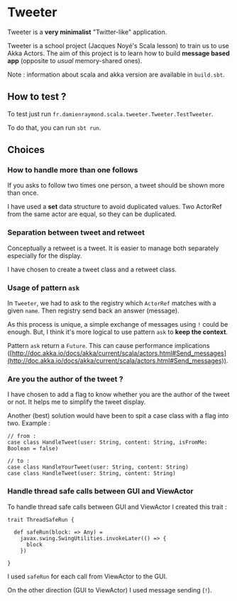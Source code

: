 # Tweeter

Tweeter is a **very minimalist** "Twitter-like" application.

Tweeter is a school project (Jacques Noyé's Scala lesson) to train us to use Akka Actors.
The aim of this project is to learn how to build **message based app** (opposite to *usual* memory-shared ones).

Note : information about scala and akka version are available in `build.sbt`.

## How to test ?
To test just run `fr.damienraymond.scala.tweeter.Tweeter.TestTweeter`.

To do that, you can run `sbt run`.

## Choices

### How to handle more than one follows
If you asks to follow two times one person, a tweet should be shown more than once.

I have used a **set** data structure to avoid duplicated values.
Two ActorRef from the same actor are equal, so they can be duplicated.


### Separation between tweet and retweet
Conceptually a retweet is a tweet. It is easier to manage both separately especially for the display.

I have chosen to create a tweet class and a retweet class.

### Usage of pattern `ask`
In `Tweeter`, we had to ask to the registry which `ActorRef` matches with a given `name`. Then registry send back an answer (message).

As this process is unique, a simple exchange of messages using `!` could be enough. But, I think it's more logical to use pattern `ask` to **keep the context**.

Pattern `ask` return a `Future`. This can cause performance implications ([http://doc.akka.io/docs/akka/current/scala/actors.html#Send_messages](http://doc.akka.io/docs/akka/current/scala/actors.html#Send_messages)).


### Are you the author of the tweet ?
I have chosen to add a flag to know whether you are the author of the tweet or not. It helps me to simplify the tweet display.

Another (best) solution would have been to spit a case class with a flag into two. Example :
```
// from :
case class HandleTweet(user: String, content: String, isFromMe: Boolean = false)

// to :
case class HandleYourTweet(user: String, content: String)
case class HandleTweet(user: String, content: String)
```


### Handle thread safe calls between GUI and ViewActor
To handle thread safe calls between GUI and ViewActor I created this trait :
```
trait ThreadSafeRun {

  def safeRun(block: => Any) =
    javax.swing.SwingUtilities.invokeLater(() => {
      block
    })

}
```


I used `safeRun` for each call from ViewActor to the GUI.

On the other direction (GUI to ViewActor) I used message sending (`!`).